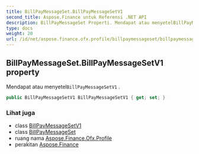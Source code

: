 ```yaml
---
title: BillPayMessageSet.BillPayMessageSetV1
second_title: Aspose.Finance untuk Referensi .NET API
description: BillPayMessageSet Properti. Mendapat atau menyetelBillPayMessageSetV1 .
type: docs
weight: 20
url: /id/net/aspose.finance.ofx.profile/billpaymessageset/billpaymessagesetv1/
---
```

## BillPayMessageSet.BillPayMessageSetV1 property

Mendapat atau menyetel`BillPayMessageSetV1` .

```csharp
public BillPayMessageSetV1 BillPayMessageSetV1 { get; set; }
```

### Lihat juga

* class [BillPayMessageSetV1](../../billpaymessagesetv1/)
* class [BillPayMessageSet](../)
* ruang nama [Aspose.Finance.Ofx.Profile](../../billpaymessageset/)
* perakitan [Aspose.Finance](../../../)


